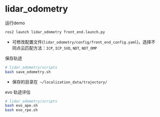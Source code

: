 # lidar_odometry

运行demo

```bash
ros2 launch lidar_odometry front_end.launch.py 
```

* 可修改配置文件(`lidar_odometry/config/front_end_config.yaml`)，选择不同点云匹配方法：`ICP`, `ICP_SVD`, `NDT`, `NDT_OMP`

保存轨迹

```bash
# lidar_odometry/scripts
bash save_odometry.sh
```

* 保存的目录在` ~/localization_data/trajectory/`

evo 轨迹评估

```bash
# lidar_odometry/scripts
bash evo_ape.sh
bash evo_rpe.sh
```
